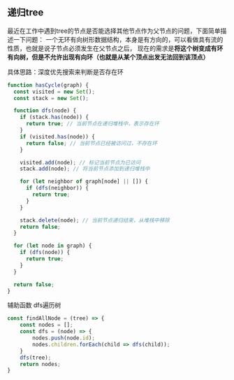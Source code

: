 ## 递归tree
最近在工作中遇到tree的节点是否能选择其他节点作为父节点的问题，下面简单描述一下问题： 
一个无环有向树形数据结构，本身是有方向的，可以看做具有流的性质，也就是说子节点必须发生在父节点之后，
现在的需求是**将这个树变成有环有向树，但是不允许出现有向环（也就是从某个顶点出发无法回到该顶点）**


具体思路：深度优先搜索来判断是否存在环
```js
function hasCycle(graph) {
  const visited = new Set();
  const stack = new Set();

  function dfs(node) {
    if (stack.has(node)) {
      return true; // 当前节点在递归堆栈中，表示存在环
    }
    if (visited.has(node)) {
      return false; // 当前节点已经被访问过，不存在环
    }

    visited.add(node); // 标记当前节点为已访问
    stack.add(node); // 将当前节点添加到递归堆栈中

    for (let neighbor of graph[node] || []) {
      if (dfs(neighbor)) {
        return true;
      }
    }

    stack.delete(node); // 当前节点递归结束，从堆栈中移除
    return false;
  }

  for (let node in graph) {
    if (dfs(node)) {
      return true;
    }
  }

  return false;
}

```


辅助函数 dfs遍历树
```js
const findAllNode = (tree) => {
    const nodes = [];
    const dfs = (node) => {
        nodes.push(node.id);
        nodes.children.forEach(child => dfs(child));
    }
    dfs(tree);
    return nodes;
}
```
